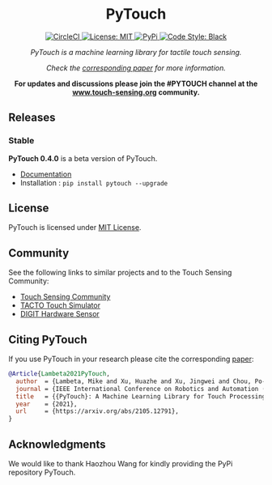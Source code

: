 <h1 align="center">PyTouch</h1>

<p align="center">
    <a href="#">
        <img src="https://circleci.com/gh/facebookresearch/PyTouch.svg?style=shield&circle-token=1633dac9daf88db4d3dbf10e1312663538f10bb4" alt="CircleCI" />
    </a>
    <a href="#">
        <img src="https://img.shields.io/badge/License-MIT-green.svg" alt="License: MIT" />
    </a>
        <a href="https://pypi.org/project/digit-interface/">
        <img src="https://img.shields.io/pypi/v/pytouch" alt="PyPi" />
    </a>
    <a href="#">
        <img src="https://img.shields.io/badge/code%20style-black-000000.svg" alt="Code Style: Black" />
    </a>
</p>

<p align="center">
    <i>PyTouch is a machine learning library for tactile touch sensing.</i>
</p>
<p align="center">
    <i>Check the <a href="https://arxiv.org/abs/2105.12791">corresponding paper</a> for more information.</i>
</p>
<p align="center">
    <b>For updates and discussions please join the #PYTOUCH channel at the <a href="https://www.touch-sensing.org/">www.touch-sensing.org</a> community.</b>
</p>

## Releases

### Stable

**PyTouch 0.4.0** is a beta version of PyTouch.
- [Documentation](https://facebookresearch.github.io/PyTouch/)
- Installation : `pip install pytouch --upgrade`

## License
PyTouch is licensed under [MIT License](LICENSE).

## Community
See the following links to similar projects and to the Touch Sensing Community:
* [Touch Sensing Community](https://www.touch-sensing.org)
* [TACTO Touch Simulator](https://github.com/facebookresearch/tacto)
* [DIGIT Hardware Sensor](https://digit.ml)


## Citing PyTouch
If you use PyTouch in your research please cite the corresponding [paper](https://arxiv.org/abs/2105.12791):
```BibTeX
@Article{Lambeta2021PyTouch,
  author  = {Lambeta, Mike and Xu, Huazhe and Xu, Jingwei and Chou, Po-Wei and Wang, Shaoxiong and Darrell, Trevor and Calandra, Roberto},
  journal = {IEEE International Conference on Robotics and Automation (ICRA)},
  title   = {{PyTouch}: A Machine Learning Library for Touch Processing},
  year    = {2021},
  url     = {https://arxiv.org/abs/2105.12791},
}
```

## Acknowledgments
We would like to thank Haozhou Wang for kindly providing the PyPi repository PyTouch.
